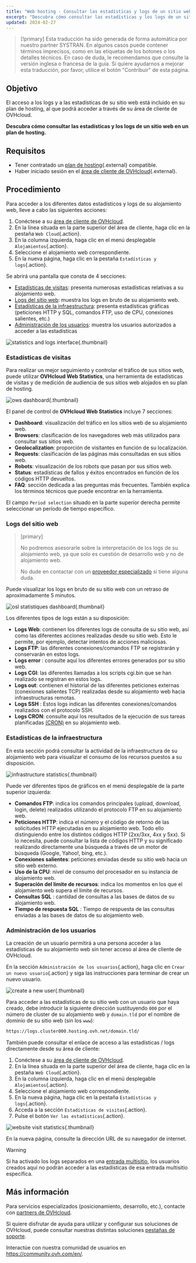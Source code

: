 ```yaml
---
title: "Web hosting - Consultar las estadísticas y logs de un sitio web"
excerpt: "Descubra cómo consultar las estadísticas y los logs de un sitio web en un plan de hosting"
updated: 2024-02-27
---
```


> [!primary]
> Esta traducción ha sido generada de forma automática por nuestro partner SYSTRAN. En algunos casos puede contener términos imprecisos, como en las etiquetas de los botones o los detalles técnicos. En caso de duda, le recomendamos que consulte la versión inglesa o francesa de la guía. Si quiere ayudarnos a mejorar esta traducción, por favor, utilice el botón "Contribuir" de esta página.
> 

## Objetivo

El acceso a los logs y a las estadísticas de su sitio web está incluido en su plan de hosting, al que podrá acceder a través de su área de cliente de OVHcloud.

**Descubra cómo consultar las estadísticas y los logs de un sitio web en un plan de hosting.**

## Requisitos

- Tener contratado un [plan de hosting](https://www.ovhcloud.com/es-es/web-hosting/){.external} compatible.
- Haber iniciado sesión en el [área de cliente de OVHcloud](/links/manager){.external}.

## Procedimiento

Para acceder a los diferentes datos estadísticos y logs de su alojamiento web, lleve a cabo las siguientes acciones: 

1. Conéctese a su [área de cliente de OVHcloud](/links/manager).
2. En la línea situada en la parte superior del área de cliente, haga clic en la pestaña `Web Cloud`{.action}.
3. En la columna izquierda, haga clic en el menú desplegable `Alojamientos`{.action}.
4. Seleccione el alojamiento web correspondiente.
5. En la nueva página, haga clic en la pestaña `Estadísticas y logs`{.action}.

Se abrirá una pantalla que consta de 4 secciones:

- [Estadísticas de visitas](#website-stats): presenta numerosas estadísticas relativas a su alojamiento web.
- [Logs del sitio web](#website-logs): muestra los logs en bruto de su alojamiento web.
- [Estadísticas de la infraestructura](#infra-stats): presenta estadísticas gráficas (peticiones HTTP y SQL, comandos FTP, uso de CPU, conexiones salientes, etc.)
- [Administración de los usuarios](#admin-user): muestra los usuarios autorizados a acceder a las estadísticas

![statistics and logs interface](images/tab.png){.thumbnail}

### Estadísticas de visitas <a name="website-stats"></a>

Para realizar un mejor seguimiento y controlar el tráfico de sus sitios web, puede utilizar **OVHcloud Web Statistics**, una herramienta de estadísticas de visitas y de medición de audiencia de sus sitios web alojados en su plan de hosting.

![ows dashboard](images/ows-presentation.gif){.thumbnail}

El panel de control de **OVHcloud Web Statistics** incluye 7 secciones:

- **Dashboard**: visualización del tráfico en los sitios web de su alojamiento web.
- **Browsers**: clasificación de los navegadores web más utilizados para consultar sus sitios web.
- **Geolocalization**: proporción de visitantes en función de su localización.
- **Requests**: clasificación de las páginas más consultadas en sus sitios web.
- **Robots**: visualización de los robots que pasan por sus sitios web.
- **Status**: estadísticas de fallos y éxitos encontrados en función de los códigos HTTP devueltos.
- **FAQ**: sección dedicada a las preguntas más frecuentes. También explica los términos técnicos que puede encontrar en la herramienta.

El campo `Period selection` situado en la parte superior derecha permite seleccionar un período de tiempo específico.

### Logs del sitio web <a name="website-logs"></a>

> [primary]
>
> No podremos asesorarle sobre la interpretación de los logs de su alojamiento web, ya que solo es cuestión de desarrollo web y no de alojamiento web.
>
> No dude en contactar con un [proveedor especializado](/links/partner) si tiene alguna duda.
>

Puede visualizar los logs en bruto de su sitio web con un retraso de aproximadamente 5 minutos.

![osl statistiques dashboard](images/osl-statistics-board.png){.thumbnail}

Los diferentes tipos de logs están a su disposición:

- **Logs Web**: contienen los diferentes logs de consulta de su sitio web, así como las diferentes acciones realizadas desde su sitio web. Esto le permite, por ejemplo, detectar intentos de acciones maliciosas.
- **Logs FTP**: las diferentes conexiones/comandos FTP se registrarán y conservarán en estos logs.
- **Logs error** : consulte aquí los diferentes errores generados por su sitio web.
- **Logs CGI**: las diferentes llamadas a los scripts cgi.bin que se han realizado se registran en estos logs.
- **Logs out**: contienen el historial de las diferentes peticiones externas (conexiones salientes TCP) realizadas desde su alojamiento web hacia infraestructuras remotas.
- **Logs SSH** : Estos logs indican las diferentes conexiones/comandos realizados con el protocolo SSH.
- **Logs CRON**: consulte aquí los resultados de la ejecución de sus tareas planificadas [(CRON)](/pages/web_cloud/web_hosting/cron_tasks) en su alojamiento web.

### Estadísticas de la infraestructura <a name="infra-stats"></a>

En esta sección podrá consultar la actividad de la infraestructura de su alojamiento web para visualizar el consumo de los recursos puestos a su disposición.

![infrastructure statistics](images/infrastructure-statistics-graph.png){.thumbnail}

Puede ver diferentes tipos de gráficos en el menú desplegable de la parte superior izquierda:

- **Comandos FTP**: indica los comandos principales (upload, download, login, delete) realizados utilizando el protocolo FTP en su alojamiento web.
- **Peticiones HTTP**: indica el número y el código de retorno de las solicitudes HTTP ejecutadas en su alojamiento web. Todo ello distinguiendo entre los distintos códigos HTTP (2xx/3xx, 4xx y 5xx). Si lo necesita, puede consultar la lista de códigos HTTP y su significado realizando directamente una búsqueda a través de un motor de búsqueda (Google, Yahoo!, bing, etc.).
- **Conexiones salientes**: peticiones enviadas desde su sitio web hacia un sitio web externo.
- **Uso de la CPU**: nivel de consumo del procesador en su instancia de alojamiento web.
- **Superación del límite de recursos**: indica los momentos en los que el alojamiento web supera el límite de recursos.
- **Consultas SQL** : cantidad de consultas a las bases de datos de su alojamiento web.
- **Tiempo de respuesta SQL** : Tiempo de respuesta de las consultas enviadas a las bases de datos de su alojamiento web.

### Administración de los usuarios <a name="admin-user"></a>

La creación de un usuario permitirá a una persona acceder a las estadísticas de su alojamiento web sin tener acceso al área de cliente de OVHcloud.

En la sección `Administración de los usuarios`{.action}, haga clic en `Crear un nuevo usuario`{.action} y siga las instrucciones para terminar de crear un nuevo usuario.

![create a new user](images/create-a-new-user.png){.thumbnail}

Para acceder a las estadísticas de su sitio web con un usuario que haya creado, debe introducir la siguiente dirección sustituyendo `000` por el número de cluster de su alojamiento web y `domain.tld` por el nombre de dominio de su sitio web (sin los `www`):

```bash
https://logs.cluster000.hosting.ovh.net/domain.tld/
```

También puede consultar el enlace de acceso a las estadísticas / logs directamente desde su área de cliente:

1. Conéctese a su [área de cliente de OVHcloud](/links/manager).
2. En la línea situada en la parte superior del área de cliente, haga clic en la pestaña `Web Cloud`{.action}.
3. En la columna izquierda, haga clic en el menú desplegable `Alojamientos`{.action}.
4. Seleccione el alojamiento web correspondiente.
5. En la nueva página, haga clic en la pestaña `Estadísticas y logs`{.action}.
6. Acceda a la sección `Estadísticas de visitas`{.action}.
7. Pulse el botón `Ver las estadísticas`{.action}.

![website visit statistics](images/view-statistics.png){.thumbnail}

En la nueva página, consulte la dirección URL de su navegador de internet.

> [!warning]
>
> Si ha activado los logs separados en una [entrada multisitio](/pages/web_cloud/web_hosting/multisites_configure_multisite), los usuarios creados aquí no podrán acceder a las estadísticas de esa entrada multisitio específica.
>

## Más información

Para servicios especializados (posicionamiento, desarrollo, etc.), contacte con [partners de OVHcloud](/links/partner).

Si quiere disfrutar de ayuda para utilizar y configurar sus soluciones de OVHcloud, puede consultar nuestras distintas soluciones [pestañas de soporte](/links/support).

Interactúe con nuestra comunidad de usuarios en <https://community.ovh.com/en/>.